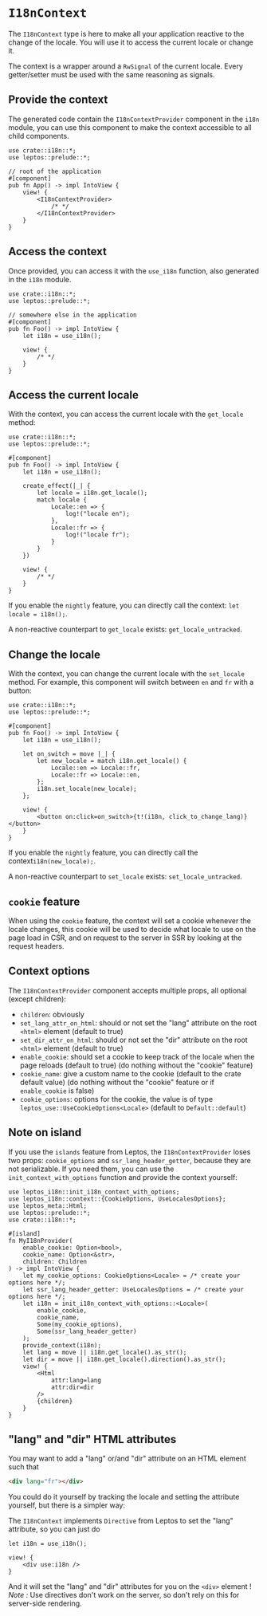 # `I18nContext`

The `I18nContext` type is here to make all your application reactive to the change of the locale. You will use it to access the current locale or change it.

The context is a wrapper around a `RwSignal` of the current locale. Every getter/setter must be used with the same reasoning as signals.

## Provide the context

The generated code contain the `I18nContextProvider` component in the `i18n` module,
you can use this component to make the context accessible to all child components.

```rust,ignore
use crate::i18n::*;
use leptos::prelude::*;

// root of the application
#[component]
pub fn App() -> impl IntoView {
    view! {
        <I18nContextProvider>
            /* */
        </I18nContextProvider>
    }
}
```

## Access the context

Once provided, you can access it with the `use_i18n` function, also generated in the `i18n` module.

```rust,ignore
use crate::i18n::*;
use leptos::prelude::*;

// somewhere else in the application
#[component]
pub fn Foo() -> impl IntoView {
    let i18n = use_i18n();

    view! {
        /* */
    }
}
```

## Access the current locale

With the context, you can access the current locale with the `get_locale` method:

```rust,ignore
use crate::i18n::*;
use leptos::prelude::*;

#[component]
pub fn Foo() -> impl IntoView {
    let i18n = use_i18n();

    create_effect(|_| {
        let locale = i18n.get_locale();
        match locale {
            Locale::en => {
                log!("locale en");
            },
            Locale::fr => {
                log!("locale fr");
            }
        }
    })

    view! {
        /* */
    }
}
```

If you enable the `nightly` feature, you can directly call the context: `let locale = i18n();`.

A non-reactive counterpart to `get_locale` exists: `get_locale_untracked`.

## Change the locale

With the context, you can change the current locale with the `set_locale` method. For example, this component will switch between `en` and `fr` with a button:

```rust,ignore
use crate::i18n::*;
use leptos::prelude::*;

#[component]
pub fn Foo() -> impl IntoView {
    let i18n = use_i18n();

    let on_switch = move |_| {
        let new_locale = match i18n.get_locale() {
            Locale::en => Locale::fr,
            Locale::fr => Locale::en,
        };
        i18n.set_locale(new_locale);
    };

    view! {
        <button on:click=on_switch>{t!(i18n, click_to_change_lang)}</button>
    }
}
```

If you enable the `nightly` feature, you can directly call the context`i18n(new_locale);`.

A non-reactive counterpart to `set_locale` exists: `set_locale_untracked`.

## `cookie` feature

When using the `cookie` feature, the context will set a cookie whenever the locale changes,
this cookie will be used to decide what locale to use on the page load in CSR,
and on request to the server in SSR by looking at the request headers.

## Context options

The `I18nContextProvider` component accepts multiple props, all optional (except children):

- `children`: obviously
- `set_lang_attr_on_html`: should or not set the "lang" attribute on the root `<html>` element (default to true)
- `set_dir_attr_on_html`: should or not set the "dir" attribute on the root `<html>` element (default to true)
- `enable_cookie`: should set a cookie to keep track of the locale when the page reloads (default to true) (do nothing without the "cookie" feature)
- `cookie_name`: give a custom name to the cookie (default to the crate default value) (do nothing without the "cookie" feature or if `enable_cookie` is false)
- `cookie_options`: options for the cookie, the value is of type `leptos_use::UseCookieOptions<Locale>` (default to `Default::default`)

## Note on island

If you use the `islands` feature from Leptos, the `I18nContextProvider` loses two props: `cookie_options` and `ssr_lang_header_getter`, because they are not serializable. If you need them, you can use the `init_context_with_options` function and provide the context yourself:

```rust,ignore
use leptos_i18n::init_i18n_context_with_options;
use leptos_i18n::context::{CookieOptions, UseLocalesOptions};
use leptos_meta::Html;
use leptos::prelude::*;
use crate::i18n::*;

#[island]
fn MyI18nProvider(
    enable_cookie: Option<bool>,
    cookie_name: Option<&str>,
    children: Children
) -> impl IntoView {
    let my_cookie_options: CookieOptions<Locale> = /* create your options here */;
    let ssr_lang_header_getter: UseLocalesOptions = /* create your options here */;
    let i18n = init_i18n_context_with_options::<Locale>(
        enable_cookie,
        cookie_name,
        Some(my_cookie_options),
        Some(ssr_lang_header_getter)
    );
    provide_context(i18n);
    let lang = move || i18n.get_locale().as_str();
    let dir = move || i18n.get_locale().direction().as_str();
    view! {
        <Html
            attr:lang=lang
            attr:dir=dir
        />
        {children}
    }
}
```

## "lang" and "dir" HTML attributes

You may want to add a "lang" or/and "dir" attribute on an HTML element such that

```html
<div lang="fr"></div>
```

You could do it yourself by tracking the locale and setting the attribute yourself, but there is a simpler way:

The `I18nContext` implements `Directive` from Leptos to set the "lang" attribute, so you can just do

```rust,ignore
let i18n = use_i18n();

view! {
    <div use:i18n />
}
```

And it will set the "lang" and "dir" attributes for you on the `<div>` element !
_Note :_ Use directives don't work on the server, so don't rely on this for server-side rendering.

